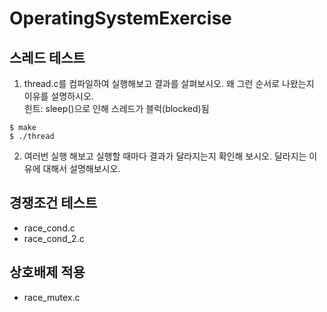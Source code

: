 # OperatingSystemExercise



## 스레드 테스트
1. thread.c를 컴파일하여 실행해보고 결과를 살펴보시오. 왜 그런 순서로 나왔는지 이유를 설명하시오.  
힌트: sleep()으로 인해 스레드가 블럭(blocked)됨

```
$ make
$ ./thread
```

2. 여러번 실행 해보고 실행할 때마다 결과가 달라지는지 확인해 보시오. 달라지는 이유에 대해서 설명해보시오.

## 경쟁조건 테스트
* race_cond.c
* race_cond_2.c

## 상호배제 적용
* race_mutex.c
